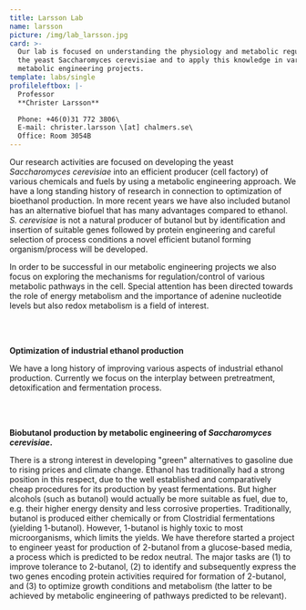 ```yaml
---
title: Larsson Lab
name: larsson
picture: /img/lab_larsson.jpg
card: >-
  Our lab is focused on understanding the physiology and metabolic regulation in
  the yeast Saccharomyces cerevisiae and to apply this knowledge in various
  metabolic engineering projects.
template: labs/single
profileleftbox: |-
  Professor  
  **Christer Larsson**

  Phone: +46(0)31 772 3806\
  E-mail: christer.larsson \[at] chalmers.se\
  Office: Room 3054B
---
```

Our research activities are focused on developing the yeast _Saccharomyces cerevisiae_ into an efficient producer (cell factory) of various chemicals and fuels by using a metabolic engineering approach. We have a long standing history of research in connection to optimization of bioethanol production. In more recent years we have also included butanol has an alternative biofuel that has many advantages compared to ethanol. _S. cerevisiae_ is not a natural producer of butanol but by identification and insertion of suitable genes followed by protein engineering and careful selection of process conditions a novel efficient butanol forming organism/process will be developed. 

In order to be successful in our metabolic engineering projects we also focus on exploring the mechanisms for regulation/control of various metabolic pathways in the cell. Special attention has been directed towards the role of energy metabolism and the importance of adenine nucleotide levels but also redox metabolism is a field of interest.

<br><br>

**Optimization of industrial ethanol production**

We have a long history of improving various aspects of industrial ethanol production. Currently we focus on the interplay between pretreatment, detoxification and fermentation process.

<br><br>

**Biobutanol production by metabolic engineering of _Saccharomyces cerevisiae_.**

There is a strong interest in developing "green" alternatives to gasoline due to rising prices and climate change. Ethanol has traditionally had a strong position in this respect, due to the well established and comparatively cheap procedures for its production by yeast fermentations. But higher alcohols (such as butanol) would actually be more suitable as fuel, due to, e.g. their higher energy density and less corrosive properties.  Traditionally, butanol is produced either chemically or from Clostridial fermentations (yielding 1-butanol). However, 1-butanol is highly toxic to most microorganisms, which limits the yields. We have therefore started a project to engineer yeast for production of 2-butanol from a glucose-based media, a process which is predicted to be redox neutral. The major tasks are (1) to improve tolerance to 2-butanol, (2) to identify and subsequently express the two genes encoding protein activities required for formation of 2-butanol, and (3) to optimize growth conditions and metabolism (the latter to be achieved by metabolic engineering of pathways predicted to be relevant).
